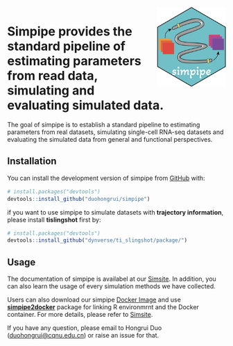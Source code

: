 
<img src="man/figures/simpipe_logo.png" align="right" width = "158px" height="183px"/>

# Simpipe provides the standard pipeline of estimating parameters from read data, simulating and evaluating simulated data.

The goal of simpipe is to establish a standard pipeline to estimating
parameters from real datasets, simulating single-cell RNA-seq datasets
and evaluating the simulated data from general and functional
perspectives.

## Installation

You can install the development version of simpipe from
[GitHub](https://github.com/) with:

``` r
# install.packages("devtools")
devtools::install_github("duohongrui/simpipe")
```

if you want to use simpipe to simulate datasets with **trajectory
information**, please install **tislingshot** first by:

``` r
# install.packages("devtools")
devtools::install_github("dynverse/ti_slingshot/package/")
```

## Usage

The documentation of simpipe is availabel at our
[Simsite](http://www.ciblab.net/software/Simsite/). In addition, you can
also learn the usage of every simulation methods we have collected.

Users can also download our simpipe [Docker
Image](https://hub.docker.com/repository/docker/duohongrui/simpipe/general)
and use
[**simpipe2docker**](https://github.com/duohongrui/simpipe2docker)
package for linking R environmrnt and the Docker container. For more
details, please refer to
[Simsite](http://www.ciblab.net/software/Simsite/).

If you have any question, please email to Hongrui Duo
(<duohongrui@cqnu.edu.cn>) or raise an issue for that.
